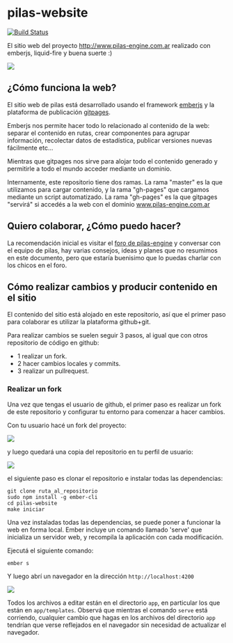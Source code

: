 # pilas-website

[![Build Status](https://travis-ci.org/hugoruscitti/pilas-website.svg?branch=master)](https://travis-ci.org/hugoruscitti/pilas-website)

El sitio web del proyecto http://www.pilas-engine.com.ar realizado
con emberjs, liquid-fire y buena suerte :)


![](./screenshots/preview.png)


## ¿Cómo funciona la web?

El sitio web de pilas está desarrollado usando el framework
[emberjs](http://emberjs.com/) y la plataforma de publicación
[gitpages](https://pages.github.com/).

Emberjs nos permite hacer todo lo relacionado al contenido de la
web: separar el contenido en rutas, crear componentes para agrupar
información, recolectar datos de estadística, publicar versiones nuevas
fácilmente etc...

Mientras que gitpages nos sirve para alojar todo el contenido generado y
permitirle a todo el mundo acceder mediante un dominio.

Internamente, este repositorio tiene dos ramas. La rama "master" es la
que utilizamos para cargar contenido, y la rama "gh-pages" que cargamos
mediante un script automatizado. La rama "gh-pages" es la que gitpages
"servirá" si accedés a la web con el dominio www.pilas-engine.com.ar

## Quiero colaborar, ¿Cómo puedo hacer?

La recomendación inicial es visitar el [foro de pilas-engine](http://foro.pilas-engine.com.ar) y conversar con el equipo
de pilas, hay varias consejos, ideas y planes que no resumimos en este documento, pero que estaría buenisimo que lo puedas charlar con los chicos en el foro.


## Cómo realizar cambios y producir contenido en el sitio

El contenido del sitio está alojado en este repositorio, así que el primer paso para colaborar es utilizar la plataforma github+git.

Para realizar cambios se suelen seguir 3 pasos, al igual que con otros repositorio de código en github:

- 1 realizar un fork.
- 2 hacer cambios locales y commits.
- 3 realizar un pullrequest.


### Realizar un fork

Una vez que tengas el usuario de github, el primer paso es realizar un
fork de este repositorio y configurar tu entorno para comenzar a hacer
cambios.

Con tu usuario hacé un fork del proyecto:

![](./screenshots/fork.png)

y luego quedará una copia del repositorio en tu perfil de usuario:

![](./screenshots/repo.png)

el siguiente paso es clonar el repositorio e instalar todas
las dependencias:

```
git clone ruta_al_repositorio
sudo npm install -g ember-cli
cd pilas-website
make iniciar
```

Una vez instaladas todas las dependencias, se puede poner a funcionar
la web en forma local. Ember incluye un comando llamado 'serve' que inicializa
un servidor web, y recompila la aplicación con cada modificación.

Ejecutá el siguiente comando:

```
ember s
```

Y luego abrí un navegador en la dirección `http://localhost:4200`

![](./screenshots/server.png)

Todos los archivos a editar están en el directorio ``app``, en particular
los que están en ``app/templates``. Observá que mientras el comando ``serve``
está corriendo, cualquier cambio que hagas en los archivos del directorio
``app`` tendrían que verse reflejados en el navegador sin necesidad de
actualizar el navegador.




































